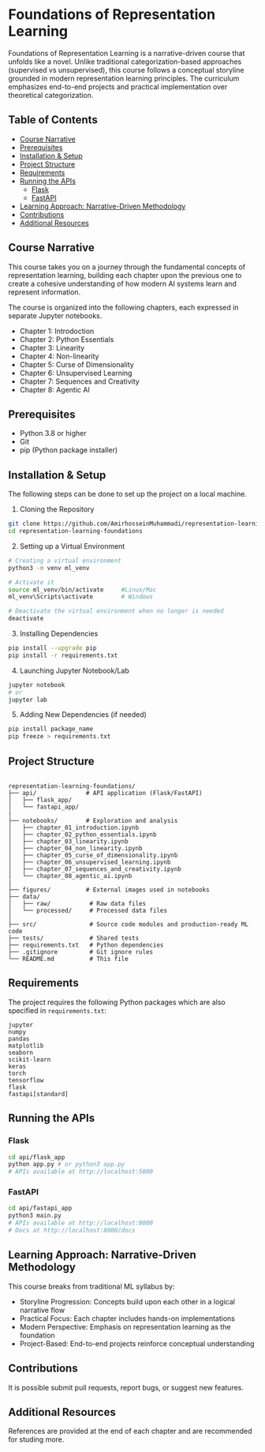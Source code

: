 # Foundations of Representation Learning
Foundations of Representation Learning is a narrative-driven course that unfolds like a novel. Unlike traditional categorization-based approaches (supervised vs unsupervised), this course follows a conceptual storyline grounded in modern representation learning principles. The curriculum emphasizes end-to-end projects and practical implementation over theoretical categorization.

## Table of Contents

- [Course Narrative](#course-narrative)
- [Prerequisites](#prerequisites)
- [Installation & Setup](#installation--setup)
- [Project Structure](#project-structure)
- [Requirements](#requirements)
- [Running the APIs](#running-the-apis)
  - [Flask](#flask)
  - [FastAPI](#fastapi)
- [Learning Approach: Narrative-Driven Methodology](#learning-approach-narrative-driven-methodology)
- [Contributions](#contributions)
- [Additional Resources](#additional-resources)

## Course Narrative
This course takes you on a journey through the fundamental concepts of representation learning, building each chapter upon the previous one to create a cohesive understanding of how modern AI systems learn and represent information.

The course is organized into the following chapters, each expressed in separate Jupyter notebooks.
- Chapter 1: Introdoction
- Chapter 2: Python Essentials
- Chapter 3: Linearity
- Chapter 4: Non-linearity
- Chapter 5: Curse of Dimensionality
- Chapter 6: Unsupervised Learning
- Chapter 7: Sequences and Creativity
- Chapter 8: Agentic AI

## Prerequisites
- Python 3.8 or higher
- Git
- pip (Python package installer)

## Installation & Setup
The following steps can be done to set up the project on a local machine.

1. Cloning the Repository
```bash
git clone https://github.com/AmirhosseinMuhammadi/representation-learning-foundations.git
cd representation-learning-foundations
```

2. Setting up a Virtual Environment
```bash
# Creating a virtual environment
python3 -m venv ml_venv

# Activate it
source ml_venv/bin/activate     #Linux/Mac
ml_venv\Scripts\activate        # Windows

# Deactivate the virtual environment when no longer is needed
deactivate
```

3. Installing Dependencies
```bash
pip install --upgrade pip
pip install -r requirements.txt
```

4. Launching Jupyter Notebook/Lab
```bash
jupyter notebook
# or
jupyter lab
```

5. Adding New Dependencies (if needed)
```bash
pip install package_name
pip freeze > requirements.txt
```

## Project Structure
```text

representation-learning-foundations/
├── api/              # API application (Flask/FastAPI)
│   ├── flask_app/
│   └── fastapi_app/
|
├── notebooks/        # Exploration and analysis
│   ├── chapter_01_introduction.ipynb
│   ├── chapter_02_python_essentials.ipynb
│   ├── chapter_03_linearity.ipynb
│   ├── chapter_04_non_linearity.ipynb
│   ├── chapter_05_curse_of_dimensionality.ipynb
│   ├── chapter_06_unsupervised_learning.ipynb
│   ├── chapter_07_sequences_and_creativity.ipynb
│   └── chapter_08_agentic_ai.ipynb
|
├── figures/          # External images used in notebooks
├── data/
│   ├── raw/           # Raw data files
│   └── processed/     # Processed data files
│
├── src/               # Source code modules and production-ready ML code
├── tests/             # Shared tests
├── requirements.txt   # Python dependencies
├── .gitignore         # Git ignore rules
└── README.md          # This file
```

## Requirements
The project requires the following Python packages which are also specified in `requirements.txt`:
```text
jupyter
numpy
pandas
matplotlib
seaborn
scikit-learn
keras
torch
tensorflow
flask
fastapi[standard]
```

## Running the APIs

### Flask
```bash
cd api/flask_app
python app.py # or python3 app.py
# APIs available at http://localhost:5000
```

### FastAPI
```bash
cd api/fastapi_app  
python3 main.py
# APIs available at http://localhost:8000
# Docs at http://localhost:8000/docs
```

## Learning Approach: Narrative-Driven Methodology
This course breaks from traditional ML syllabus by:

- Storyline Progression: Concepts build upon each other in a logical narrative flow
- Practical Focus: Each chapter includes hands-on implementations
- Modern Perspective: Emphasis on representation learning as the foundation
- Project-Based: End-to-end projects reinforce conceptual understanding

## Contributions
It is possible submit pull requests, report bugs, or suggest new features.

## Additional Resources
References are provided at the end of each chapter and are recommended for studing more.
